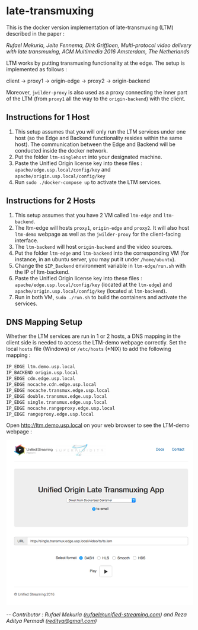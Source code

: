 # late-transmuxing
This is the docker version implementation of late-transmuxing (LTM) described in the paper : 

*Rufael Mekuria, Jelte Fennema, Dirk Griffioen, Multi-protocol video delivery with late transmuxing, ACM Multimedia 2016 Amsterdam, The Netherlands*

LTM works by putting transmuxing functionality at the edge. The setup is implemented as follows : 

client -> proxy1 -> origin-edge -> proxy2 -> origin-backend

Moreover, `jwilder-proxy` is also used as a proxy connecting the inner part of the LTM (from `proxy1` all the way to the `origin-backend`) with the client.

## Instructions for 1 Host
1. This setup assumes that you will only run the LTM services under one host (so the Edge and Backend functionality resides within the same host). The communication between the Edge and Backend will be conducted inside the docker network.
2. Put the folder ```ltm-singlehost``` into your designated machine.
3. Paste the Unified Origin license key into these files : ```apache/edge.usp.local/config/key``` and ```apache/origin.usp.local/config/key```
3. Run ```sudo ./docker-compose up``` to activate the LTM services.

## Instructions for 2 Hosts
1. This setup assumes that you have 2 VM called ```ltm-edge``` and ```ltm-backend```.
2. The ltm-edge will hosts ```proxy1```, ```origin-edge``` and ```proxy2```. It will also host ```ltm-demo``` webpage as well as the ```jwilder-proxy``` for the client-facing interface.
3. The ```ltm-backend``` will host ```origin-backend``` and the video sources.
4. Put the folder ```ltm-edge``` and ```ltm-backend``` into the corresponding VM (for instance, in an ubuntu server, you may put it under ```/home/ubuntu```).
5. Change the ```$IP_Backend``` environment variable in ```ltm-edge/run.sh``` with the IP of ltm-backend.
6. Paste the Unified Origin license key into these files : ```apache/edge.usp.local/config/key``` (located at the `ltm-edge`) and ```apache/origin.usp.local/config/key``` (located at `ltm-backend`).
7. Run in both VM, ```sudo ./run.sh``` to build the containers and activate the services.

## DNS Mapping Setup
Whether the LTM services are run in 1 or 2 hosts, a DNS mapping in the client side is needed to access the LTM-demo webpage correctly. Set the local ```hosts``` file (Windows) or ```/etc/hosts``` (*NIX) to add the following mapping : 

```
IP_EDGE ltm.demo.usp.local
IP_BACKEND origin.usp.local
IP_EDGE cdn.edge.usp.local
IP_EDGE nocache.cdn.edge.usp.local
IP_EDGE nocache.transmux.edge.usp.local
IP_EDGE double.transmux.edge.usp.local
IP_EDGE single.transmux.edge.usp.local
IP_EDGE nocache.rangeproxy.edge.usp.local
IP_EDGE rangeproxy.edge.usp.local
```

Open http://ltm.demo.usp.local on your web browser to see the LTM-demo webpage : 

![LTM-Demo webpage](ltm-webpage.png)


--
*Contributor : Rufael Mekuria (rufael@unified-streaming.com) and Reza Aditya Permadi (reditya@gmail.com)*

